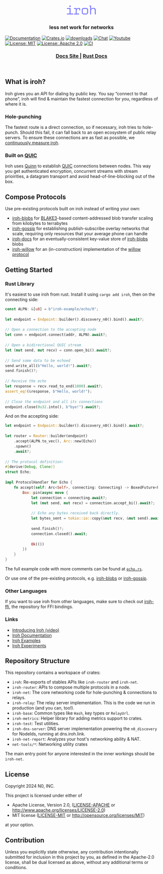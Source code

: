 <h1 align="center"><a href="https://iroh.computer"><img alt="iroh" src="./.img/iroh_wordmark.svg" width="100" /></a></h1>

<h3 align="center">
less net work for networks
</h3>

[![Documentation](https://img.shields.io/badge/docs-latest-blue.svg?style=flat-square)](https://docs.rs/iroh/)
[![Crates.io](https://img.shields.io/crates/v/iroh.svg?style=flat-square)](https://crates.io/crates/iroh)
[![downloads](https://img.shields.io/crates/d/iroh.svg?style=flat-square)](https://crates.io/crates/iroh)
[![Chat](https://img.shields.io/discord/1161119546170687619?logo=discord&style=flat-square)](https://discord.com/invite/DpmJgtU7cW)
[![Youtube](https://img.shields.io/badge/YouTube-red?logo=youtube&logoColor=white&style=flat-square)](https://www.youtube.com/@n0computer)
[![License: MIT](https://img.shields.io/badge/License-MIT-blue.svg?style=flat-square)](LICENSE-MIT)
[![License: Apache 2.0](https://img.shields.io/badge/License-Apache%202.0-blue.svg?style=flat-square)](LICENSE-APACHE)
[![CI](https://img.shields.io/github/actions/workflow/status/n0-computer/iroh/ci.yml?branch=main&style=flat-square&label=CI)](https://github.com/n0-computer/iroh/actions/workflows/ci.yml)

<div align="center">
  <h3>
    <a href="https://iroh.computer/docs">
      Docs Site
    </a>
    <span> | </span>
    <a href="https://docs.rs/iroh">
      Rust Docs
    </a>
  </h3>
</div>
<br/>

## What is iroh?

Iroh gives you an API for dialing by public key.
You say “connect to that phone”, iroh will find & maintain the fastest connection for you, regardless of where it is.

### Hole-punching

The fastest route is a direct connection, so if necessary, iroh tries to hole-punch.
Should this fail, it can fall back to an open ecosystem of public relay servers.
To ensure these connections are as fast as possible, we [continuously measure iroh][iroh-perf].

### Built on [QUIC]

Iroh uses [Quinn] to establish [QUIC] connections between nodes.
This way you get authenticated encryption, concurrent streams with stream prioirities, a datagram transport and avoid head-of-line-blocking out of the box.

## Compose Protocols

Use pre-existing protocols built on iroh instead of writing your own:
- [iroh-blobs] for [BLAKE3]-based content-addressed blob transfer scaling from kilobytes to terrabytes
- [iroh-gossip] for establishing publish-subscribe overlay networks that scale, requiring only resources that your average phone can handle
- [iroh-docs] for an eventually-consistent key-value store of [iroh-blobs] blobs
- [iroh-willow] for an (in-construction) implementation of the [willow protocol]

## Getting Started

### Rust Library

It's easiest to use iroh from rust.
Install it using `cargo add iroh`, then on the connecting side:

```rs
const ALPN: &[u8] = b"iroh-example/echo/0";

let endpoint = Endpoint::builder().discovery_n0().bind().await?;

// Open a connection to the accepting node
let conn = endpoint.connect(addr, ALPN).await?;

// Open a bidirectional QUIC stream
let (mut send, mut recv) = conn.open_bi().await?;

// Send some data to be echoed
send.write_all(b"Hello, world!").await?;
send.finish()?;

// Receive the echo
let response = recv.read_to_end(1000).await?;
assert_eq!(&response, b"Hello, world!");

// Close the endpoint and all its connections
endpoint.close(0u32.into(), b"bye!").await?;
```

And on the accepting side:
```rs
let endpoint = Endpoint::builder().discovery_n0().bind().await?;

let router = Router::builder(endpoint)
    .accept(ALPN.to_vec(), Arc::new(Echo))
    .spawn()
    .await?;

// The protocol definition:
#[derive(Debug, Clone)]
struct Echo;

impl ProtocolHandler for Echo {
    fn accept(self: Arc<Self>, connecting: Connecting) -> BoxedFuture<Result<()>> {
        Box::pin(async move {
            let connection = connecting.await?;
            let (mut send, mut recv) = connection.accept_bi().await?;
            
            // Echo any bytes received back directly.
            let bytes_sent = tokio::io::copy(&mut recv, &mut send).await?;

            send.finish()?;
            connection.closed().await;

            Ok(())
        })
    }
}
```

The full example code with more comments can be found at [`echo.rs`][echo-rs].

Or use one of the pre-existing protocols, e.g. [iroh-blobs] or [iroh-gossip].

### Other Languages

If you want to use iroh from other languages, make sure to check out [iroh-ffi], the repository for FFI bindings.

### Links

- [Introducing Iroh (video)][iroh-yt-video]
- [Iroh Documentation][docs]
- [Iroh Examples]
- [Iroh Experiments]

## Repository Structure

This repository contains a workspace of crates:
- `iroh`: Re-exports of stables APIs like `iroh-router` and `iroh-net`.
- `iroh-router`: APIs to compose multiple protocols in a node.
- `iroh-net`: The core networking code for hole-punching & connections to relays.
- `iroh-relay`: The relay server implementation. This is the code we run in production (and you can, too!).
- `iroh-base`: Common types like `Hash`, key types or `RelayUrl`.
- `iroh-metrics`: Helper library for adding metrics support to crates.
- `iroh-test`: Test utilities.
- `iroh-dns-server`: DNS server implementation powering the `n0_discovery` for NodeIds, running at dns.iroh.link.
- `iroh-net-report`: Analyzes your host's networking ability & NAT.
- `net-tools/*`: Networking utility crates

The main entry point for anyone interested in the inner workings should be `iroh-net`.

## License

Copyright 2024 N0, INC.

This project is licensed under either of

 * Apache License, Version 2.0, ([LICENSE-APACHE](LICENSE-APACHE) or
   http://www.apache.org/licenses/LICENSE-2.0)
 * MIT license ([LICENSE-MIT](LICENSE-MIT) or
   http://opensource.org/licenses/MIT)

at your option.

## Contribution

Unless you explicitly state otherwise, any contribution intentionally submitted for inclusion in this project by you, as defined in the Apache-2.0 license, shall be dual licensed as above, without any additional terms or conditions.

[QUIC]: https://en.wikipedia.org/wiki/QUIC
[BLAKE3]: https://github.com/BLAKE3-team/BLAKE3
[Quinn]: https://github.com/quinn-rs/quinn
[iroh-blobs]: https://github.com/n0-computer/iroh-blobs
[iroh-gossip]: https://github.com/n0-computer/iroh-gossip
[iroh-docs]: https://github.com/n0-computer/iroh-docs
[iroh-willow]: github.com/n0-computer/iroh-willow
[iroh-doctor]: github.com/n0-computer/iroh-doctor
[willow protocol]: https://willowprotocol.org
[iroh-ffi]: https://github.com/n0-computer/iroh-ffi
[iroh-yt-video]: https://www.youtube.com/watch?v=RwAt36Xe3UI_
[Iroh Examples]: https://github.com/n0-computer/iroh-examples
[Iroh Experiments]: https://github.com/n0-computer/iroh-experiments
[echo-rs]: /iroh-router/examples/echo.rs
[iroh-perf]: https://perf.iroh.computer
[docs]: https://iroh.computer/docs